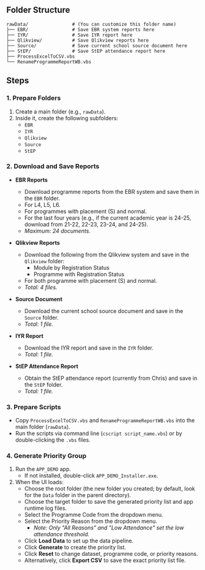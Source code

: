 ## Folder Structure

```plaintext
rawData/                # (You can customize this folder name)
├── EBR/                # Save EBR system reports here
├── IYR/                # Save IYR report here
├── Qlikview/           # Save Qlikview reports here
├── Source/             # Save current school source document here
├── StEP/               # Save StEP attendance report here
├── ProcessExcelToCSV.vbs
└── RenameProgrammeReportWB.vbs
```

## Steps

### 1. Prepare Folders

1. Create a main folder (e.g., `rawData`).
2. Inside it, create the following subfolders:
    - `EBR`
    - `IYR`
    - `Qlikview`
    - `Source`
    - `StEP`

### 2. Download and Save Reports

- **EBR Reports**
  - Download programme reports from the EBR system and save them in the `EBR` folder.
  - For L4, L5, L6.
  - For programmes with placement (S) and normal.
  - For the last four years (e.g., if the current academic year is 24-25, download from 21-22, 22-23, 23-24, and 24-25).
  - *Maximum: 24 documents.*

- **Qlikview Reports**
  - Download the following from the Qlikview system and save in the `Qlikview` folder:
    - Module by Registration Status
    - Programme with Registration Status
  - For both programme with placement (S) and normal.
  - *Total: 4 files.*

- **Source Document**
  - Download the current school source document and save in the `Source` folder.
  - *Total: 1 file.*

- **IYR Report**
  - Download the IYR report and save in the `IYR` folder.
  - *Total: 1 file.*

- **StEP Attendance Report**
  - Obtain the StEP attendance report (currently from Chris) and save in the `StEP` folder.
  - *Total: 1 file.*

### 3. Prepare Scripts

- Copy `ProcessExcelToCSV.vbs` and `RenameProgrammeReportWB.vbs` into the main folder (`rawData`).
- Run the scripts via command line (`cscript script_name.vbs`) or by double-clicking the `.vbs` files.

### 4. Generate Priority Group

1. Run the `APP_DEMO` app.
    - If not installed, double-click `APP_DEMO_Installer.exe`.
2. When the UI loads:
    - Choose the root folder (the new folder you created; by default, look for the `Data` folder in the parent directory).
    - Choose the target folder to save the generated priority list and app runtime log files.
    - Select the Programme Code from the dropdown menu.
    - Select the Priority Reason from the dropdown menu.
        - *Note: Only "All Reasons" and "Low Attendance" set the low attendance threshold.*
    - Click **Load Data** to set up the data pipeline.
    - Click **Generate** to create the priority list.
    - Click **Reset** to change dataset, programme code, or priority reasons.
    - Alternatively, click **Export CSV** to save the exact priority list file.

